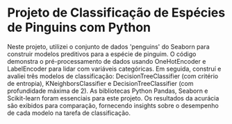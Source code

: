 # Projeto de Classificação de Espécies de Pinguins com Python

Neste projeto, utilizei o conjunto de dados 'penguins' do Seaborn para construir modelos preditivos para a espécie de pinguim. O código demonstra o pré-processamento de dados usando OneHotEncoder e LabelEncoder para lidar com variáveis categóricas. Em seguida, construí e avaliei três modelos de classificação: DecisionTreeClassifier (com critério de entropia), KNeighborsClassifier e DecisionTreeClassifier (com profundidade máxima de 2). As bibliotecas Python Pandas, Seaborn e Scikit-learn foram essenciais para este projeto. Os resultados da acurácia são exibidos para comparação, fornecendo insights sobre o desempenho de cada modelo na tarefa de classificação.
